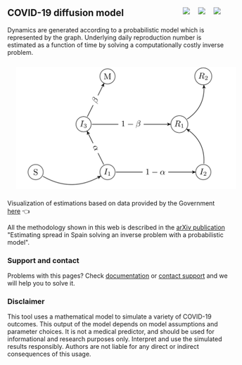 ## COVID-19 diffusion model <a href="../../blob/master/README.es.md"><img src="../../blob/master/images/Flag_of_Spain.png" align="right" hspace="0" vspace="0" width="35px"></a> <a href="../../blob/master/README.en.md"><img src="../../blob/master/images/Flag_of_Union.png" align="right" hspace="0" vspace="0" width="35px"></a><a href="../../blob/master/README.ga.md"><img src="../../blob/master/images/Flag_of_Galicia.png" align="right" hspace="0" vspace="0" width="35px"></a>

Dynamics are generated according to a probabilistic model which is represented by the graph. Underlying daily reproduction number is estimated as a function of time by solving a computationally costly inverse problem. 

<img src="./images/graph.png" align="middle" hspace="20" vspace="10" width="500px">

Visualization of estimations based on data provided by the Government [here](https://mmatabuena.github.io/forecastCovid/.) :point_left:

All the methodology shown in this web is described in the [arXiv publication](https://arxiv.org/abs/2004.13695) "Estimating spread in Spain solving an inverse problem with a probabilistic model".


### Support and contact

Problems with this pages? Check [documentation](https://help.github.com/categories/github-pages-basics/) or [contact support](https://github.com/contact) and we will help you to solve it. 

### Disclaimer
This tool uses a mathematical model to simulate a variety of COVID-19 outcomes. This output of the model depends on model assumptions and parameter choices. It is not a medical predictor, and should be used for informational and research purposes only. Interpret and use the simulated results responsibly. Authors are not liable for any direct or indirect consequences of this usage.
